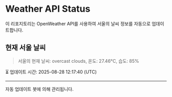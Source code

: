 
# Weather API Status

이 리포지토리는 OpenWeather API를 사용하여 서울의 날씨 정보를 자동으로 업데이트합니다.

## 현재 서울 날씨
> 서울의 현재 날씨: overcast clouds, 온도: 27.46°C, 습도: 85%

⏳ 업데이트 시간: 2025-08-28 12:17:40 (UTC)

---
자동 업데이트 봇에 의해 관리됩니다.
